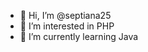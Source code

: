 - 👋 Hi, I’m @septiana25
- 👀 I’m interested in PHP
- 🌱 I’m currently learning Java


<!---
septiana25/septiana25 is a ✨ special ✨ repository because its `README.md` (this file) appears on your GitHub profile.
You can click the Preview link to take a look at your changes.
--->
